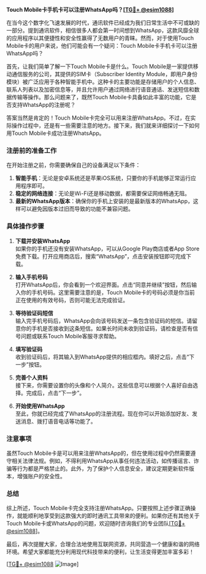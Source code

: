 **Touch Mobile卡手机卡可以注册WhatsApp吗？[[TG💪+ @esim1088](https://t.me/s/esim1088)]**

在当今这个数字化飞速发展的时代，通讯软件已经成为我们日常生活中不可或缺的一部分。提到通讯软件，相信很多人都会第一时间想到WhatsApp，这款风靡全球的应用程序以其便捷性和安全性赢得了无数用户的青睐。然而，对于使用Touch Mobile卡的用户来说，他们可能会有一个疑问：Touch Mobile卡手机卡可以注册WhatsApp吗？

首先，让我们简单了解一下Touch Mobile卡是什么。Touch Mobile是一家提供移动通信服务的公司，其提供的SIM卡（Subscriber Identity Module，即用户身份模块）被广泛应用于各种智能手机中。这种卡的主要功能是存储用户的个人信息、联系人列表以及加密信息等，并且允许用户通过网络进行语音通话、发送短信和数据传输等操作。那么问题来了，既然Touch Mobile卡具备如此丰富的功能，它是否支持WhatsApp的注册呢？

答案当然是肯定的！Touch Mobile卡完全可以用来注册WhatsApp。不过，在实际操作过程中，还是有一些需要注意的地方。接下来，我们就来详细探讨一下如何用Touch Mobile卡成功注册WhatsApp。

### 注册前的准备工作

在开始注册之前，你需要确保自己的设备满足以下条件：
1. **智能手机**：无论是安卓系统还是苹果iOS系统，只要你的手机能够正常运行应用程序即可。
2. **稳定的网络连接**：无论是Wi-Fi还是移动数据，都需要保证网络畅通无阻。
3. **最新的WhatsApp版本**：确保你的手机上安装的是最新版本的WhatsApp，这样可以避免因版本过旧而导致的功能不兼容问题。

### 具体操作步骤

1. **下载并安装WhatsApp**  
   如果你的手机还没有安装WhatsApp，可以从Google Play商店或者App Store免费下载。打开应用商店后，搜索“WhatsApp”，点击安装按钮即可完成下载。

2. **输入手机号码**  
   打开WhatsApp后，你会看到一个欢迎界面。点击“同意并继续”按钮，然后输入你的手机号码。这里需要注意的是，Touch Mobile卡的号码必须是你当前正在使用的有效号码，否则可能无法完成验证。

3. **等待验证码短信**  
   输入完手机号码后，WhatsApp会向该号码发送一条包含验证码的短信。请留意你的手机是否接收到这条短信。如果长时间未收到验证码，请检查是否有信号问题或联系Touch Mobile客服寻求帮助。

4. **填写验证码**  
   收到验证码后，将其输入到WhatsApp提供的相应框内。填好之后，点击“下一步”按钮。

5. **完善个人资料**  
   接下来，你需要设置你的头像和个人简介。这些信息可以根据个人喜好自由选择。完成后，点击“下一步”。

6. **开始使用WhatsApp**  
   至此，你就已经完成了WhatsApp的注册流程。现在你可以开始添加好友、发送消息、拨打语音电话等功能了。

### 注意事项

虽然Touch Mobile卡是可以用来注册WhatsApp的，但在使用过程中仍然需要遵守相关法律法规。例如，不得利用WhatsApp从事任何违法活动，如传播谣言、诈骗等行为都是严格禁止的。此外，为了保护个人信息安全，建议定期更新软件版本，增强账户的安全性。

### 总结

综上所述，Touch Mobile卡完全支持注册WhatsApp。只要按照上述步骤正确操作，就能顺利地享受到这款强大的即时通讯工具带来的便利。如果你还有其他关于Touch Mobile卡或WhatsApp的问题，欢迎随时咨询我们的专业团队[[TG💪+ @esim1088](https://t.me/s/esim1088)]。

最后，再次提醒大家，合理合法地使用互联网资源，共同营造一个健康和谐的网络环境。希望大家都能充分利用现代科技带来的便利，让生活变得更加丰富多彩！

[[TG💪+ @esim1088](https://t.me/s/esim1088) ![Image](https://i.postimg.cc/4NQfJmqS/Snipaste-2025-05-13-00-14-12.png)]